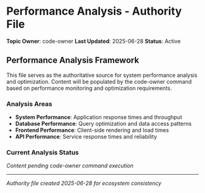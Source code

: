 # Performance Analysis - Authority File

**Topic Owner**: code-owner
**Last Updated**: 2025-06-28
**Status**: Active

## Performance Analysis Framework

This file serves as the authoritative source for system performance analysis and optimization. Content will be populated by the code-owner command based on performance monitoring and optimization requirements.

### Analysis Areas

- **System Performance**: Application response times and throughput
- **Database Performance**: Query optimization and data access patterns
- **Frontend Performance**: Client-side rendering and load times
- **API Performance**: Service response times and reliability

### Current Analysis Status

*Content pending code-owner command execution*

---
*Authority file created 2025-06-28 for ecosystem consistency*
